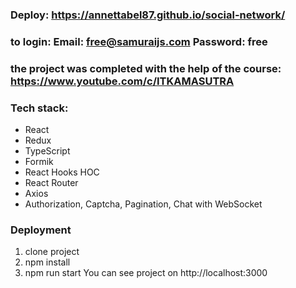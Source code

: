 ### Deploy: https://annettabel87.github.io/social-network/

### to login: Email: free@samuraijs.com Password: free

### the project was completed with the help of the course: https://www.youtube.com/c/ITKAMASUTRA

### Tech stack:
- React
- Redux
- TypeScript
- Formik
- React Hooks HOC
- React Router
- Axios
- Authorization, Captcha, Pagination, Chat with WebSocket

 ### Deployment
1. clone project
2. npm install
3. npm run start
You can see project on http://localhost:3000
